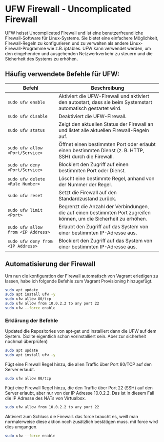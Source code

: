 # UFW Firewall - Uncomplicated Firewall
UFW heisst Uncomplicated Firewall und ist eine benutzerfreundliche Firewall-Software für Linux-Systeme. Sie bietet eine einfachere Möglichkeit, Firewall-Regeln zu konfigurieren und zu verwalten als andere Linux-Firewall-Programme wie z.B. iptables. UFW kann verwendet werden, um den eingehenden und ausgehenden Netzwerkverkehr zu steuern und die Sicherheit des Systems zu erhöhen.

## Häufig verwendete Befehle für UFW:
| Befehl | Beschreibung |
| --- | --- |
| `sudo ufw enable` | Aktiviert die UFW-Firewall und aktiviert den autostart, dass sie beim Systemstart automatisch gestartet wird. |
| `sudo ufw disable` | Deaktiviert die UFW-Firewall. |
| `sudo ufw status` | Zeigt den aktuellen Status der Firewall an und listet alle aktuellen Firewall-Regeln auf. |
| `sudo ufw allow <Port/Service>` | Öffnet einen bestimmten Port oder erlaubt einen bestimmten Dienst (z. B. HTTP, SSH) durch die Firewall. |
| `sudo ufw deny <Port/Service>` | Blockiert den Zugriff auf einen bestimmten Port oder Dienst. |
| `sudo ufw delete <Rule Number>` | Löscht eine bestimmte Regel, anhand von der Nummer der Regel. |
| `sudo ufw reset` | Setzt die Firewall auf den Standardzustand zurück. |
| `sudo ufw limit <Port>` | Begrenzt die Anzahl der Verbindungen, die auf einen bestimmten Port zugreifen können, um die Sicherheit zu erhöhen. |
| `sudo ufw allow from <IP Address>` | Erlaubt den Zugriff auf das System von einer bestimmten IP-Adresse aus. |
| `sudo ufw deny from <IP Address>` | Blockiert den Zugriff auf das System von einer bestimmten IP-Adresse aus. |

## Automatisierung der Firewall
Um nun die konfiguration der Firewall automatisch von Vagrant erledigen zu lassen, habe ich folgende Befehle zum Vagrant Provisioning hinzugefügt.
```bash
sudo apt update
sudo apt install ufw -y
sudo ufw allow 80/tcp
sudo ufw allow from 10.0.2.2 to any port 22
sudo ufw --force enable
```
### Erklärung der Befehle
Updated die Repositories von apt-get und installiert dann die UFW auf dem System. (Sollte eigentlich schon vorinstalliert sein. Aber zur sicherheit nochmal überprüfen)
```bash
sudo apt update
sudo apt install ufw -y
```
Fügt eine Firewall Regel hinzu, die allen Traffic über Port 80/TCP auf den Server erlaubt.
```bash
sudo ufw allow 80/tcp
```
Fügt eine Firewall Regel hinzu, die den Traffic über Port 22 (SSH) auf den Server erlaubt, aber nur von der IP Adresse 10.0.2.2. Das ist in diesem Fall die IP Adresse des NATs von Virtualbox.
```bash
sudo ufw allow from 10.0.2.2 to any port 22
```
Aktiviert zum Schluss die Firewall. das force braucht es, weill man normalerweise diese aktion noch zusätzlich bestätigen muss. mit force wird dies umgangen.
```bash
sudo ufw --force enable
```
